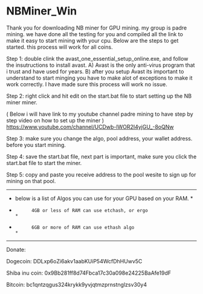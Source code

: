 # NBMiner_Win
Thank you for downloading NB miner for GPU mining. my group is padre mining. we have done all the testing for you and compiled all the link to make it easy to start mining with your cpu. Below are the steps to get started. this process will work for all coins.

Step 1: double clink the avast_one_essential_setup_online.exe, and follow the insutructions to install avast. A) Avast is the only anti-virus program that i trust and have used for years. B) after you setup Avast its important to understand to start minging you have to make alot of exceptions to make it work correctly. I have made sure this process will work no issue.

Step 2: right click and hit edit on the start.bat file to start setting up the NB miner miner. 

( Below i will have link to my youtube channel padre mining to have step by step video on how to set up the miner ) 
              https://www.youtube.com/channel/UCDwb-lWOR2I4yjGU_-8oQNw

Step 3: make sure you change the algo, pool address, your wallet address. before you start mining.

Step 4: save the start.bat file, next part is important, make sure you click the start.bat file to start the miner.

Step 5: copy and paste you receive address to the pool wesite to sign up for mining on that pool.
****************************************************************************
*  below is a list of Algos you can use for your GPU based on your RAM.    *
*           4GB or less of RAM can use etchash, or ergo                    *        
*           6GB or more of RAM can use ethash algo                         *
****************************************************************************
Donate:

Dogecoin: DDLxp6oZi6akv1aabKUiP54WcfDhHUwv5C

Shiba inu coin: 0x9Bb281ff8d74Fbca17c30a098e24225BaAfe19dF

Bitcoin: bc1qntzqgus324krykk9yvjqtmzprnstnglzsv30y4
